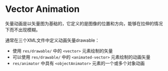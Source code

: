 # Vector Animation

矢量动画是以矢量图为基础的，它定义的是图像的位置和方向，能够在拉伸的情况下而不出现模糊。

通常在三个XML文件中定义动画矢量drawable：

- 使用 `res/drawable/` 中的 `<vector>` 元素绘制的矢量
- 可以使用 `res/drawable/` 中的 `<animated-vector>` 元素绘制的动画矢量
- `res/animator` 中具有 `<objectAnimator>` 元素的一个或多个对象动画

